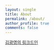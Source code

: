 ```yaml
---
layout: single
title: About
permalink: /about/
author_profile: true
comments: false
---
```


[김광영의 링크드인](https://www.linkedin.com/in/blackdog0403)
